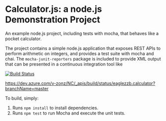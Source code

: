 Calculator.js: a node.js Demonstration Project
==============================================
An example node.js project, including tests with mocha, that behaves like
a pocket calculator.

The project contains a simple node.js application that exposes REST APIs
to perform arithmetic on integers, and provides a test suite with mocha
and chai.  The `mocha-junit-reporters` package is included to provide XML
output that can be presented in a continuous integration tool like

[![Build Status](https://dev.azure.com/v-zonz/NC/_apis/build/status/eaglezzb.calculator?branchName=master)](https://dev.azure.com/v-zonz/NC/_build/latest?definitionId=1?branchName=master)

https://dev.azure.com/v-zonz/NC/_apis/build/status/eaglezzb.calculator?branchName=master

To build, simply:

1. Runs `npm install` to install dependencies.
2. Runs `npm test` to run Mocha and execute the unit tests.

